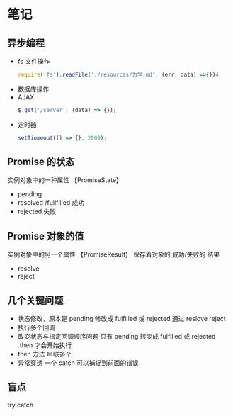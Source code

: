 # 笔记

## 异步编程

- fs 文件操作
  ```js
  require('fs').readFile('./resources/为学.md', (err, data) =>{})4
  ```
- 数据库操作
- AJAX
  ```js
  $.get('/server', (data) => {});
  ```
- 定时器
  ```js
  setTiomeout(() => {}, 2000);
  ```

## Promise 的状态

实例对象中的一种属性 【PromiseState】

- pending
- resolved /fullfilled 成功
- rejected 失败

## Promise 对象的值

实例对象中的另一个属性 【PromiseResult】
保存着对象的 成功/失败的 结果

- resolve
- reject

## 几个关键问题

- 状态修改，原本是 pending 修改成 fulfilled 或 rejected 通过 reslove reject
- 执行多个回调
- 改变状态与指定回调顺序问题 只有 pending 转变成 fulfilled 或 rejected .then 才会开始执行
- then 方法 串联多个
- 异常穿透 一个 catch 可以捕捉到前面的错误

## 盲点

try catch
